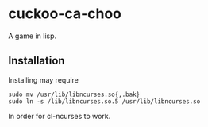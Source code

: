 # cuckoo-ca-choo
A game in lisp.

## Installation
Installing may require

    sudo mv /usr/lib/libncurses.so{,.bak}
    sudo ln -s /lib/libncurses.so.5 /usr/lib/libncurses.so

In order for cl-ncurses to work.
